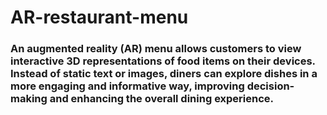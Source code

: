 # AR-restaurant-menu

### An augmented reality (AR) menu allows customers to view interactive 3D representations of food items on their devices. Instead of static text or images, diners can explore dishes in a more engaging and informative way, improving decision-making and enhancing the overall dining experience.
